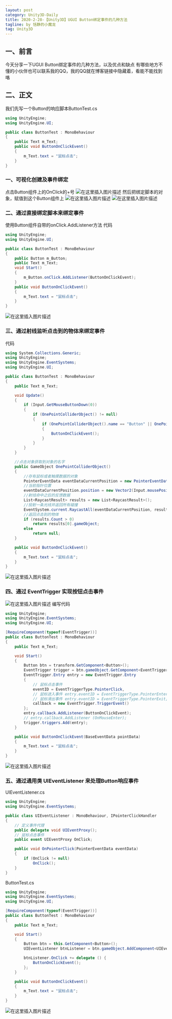 ```yaml
---
layout: post
category: Unity3D-Daily
title: 2020-2-28-【Unity3D】UGUI Button绑定事件的几种方法
tagline: by 恬静的小魔龙
tag: Unity3D
---
```


## 一、前言
今天分享一下UGUI Button绑定事件的几种方法，以及优点和缺点
有哪些地方不懂的小伙伴也可以联系我的QQ，我的QQ就在博客链接中隐藏着，看能不能找到咯


## 二、正文
我们先写一个Button的响应脚本ButtonTest.cs

```csharp
using UnityEngine;
using UnityEngine.UI;

public class ButtonTest : MonoBehaviour
{
    public Text m_Text;
    public void ButtonOnClickEvent()
    {
        m_Text.text = "鼠标点击";
    }
}
```
### 一、可视化创建及事件绑定
点击Button组件上的OnClick的+号
![在这里插入图片描述](https://img-blog.csdnimg.cn/20190430090916457.png?x-oss-process=image/watermark,type_ZmFuZ3poZW5naGVpdGk,shadow_10,text_aHR0cHM6Ly9ibG9nLmNzZG4ubmV0L3E3NjQ0MjQ1Njc=,size_16,color_FFFFFF,t_70)
然后把绑定脚本的对象，赋值到这个Button组件上
![在这里插入图片描述](https://img-blog.csdnimg.cn/20190430091558283.png?x-oss-process=image/watermark,type_ZmFuZ3poZW5naGVpdGk,shadow_10,text_aHR0cHM6Ly9ibG9nLmNzZG4ubmV0L3E3NjQ0MjQ1Njc=,size_16,color_FFFFFF,t_70)
![在这里插入图片描述](https://img-blog.csdnimg.cn/20190430092048350.gif)
### 二、通过直接绑定脚本来绑定事件
使用Button组件自带的onClick.AddListener方法
代码

```csharp
using UnityEngine;
using UnityEngine.UI;

public class ButtonTest : MonoBehaviour
{
    public Button m_Button;
    public Text m_Text;
    void Start()
    {
        m_Button.onClick.AddListener(ButtonOnClickEvent);
    }
    public void ButtonOnClickEvent()
    {
        m_Text.text = "鼠标点击";
    }
}

```
![在这里插入图片描述](https://img-blog.csdnimg.cn/20190430092048350.gif)
### 三、通过射线监听点击到的物体来绑定事件
代码

```csharp
using System.Collections.Generic;
using UnityEngine;
using UnityEngine.EventSystems;
using UnityEngine.UI;

public class ButtonTest : MonoBehaviour
{
    public Text m_Text;

    void Update()
    {
        if (Input.GetMouseButtonDown(0))
        {
            if (OnePointColliderObject() != null)
            {
                if (OnePointColliderObject().name == "Button" || OnePointColliderObject().name == "Text")
                {
                    ButtonOnClickEvent();
                }
            }
        }
    }

    //点击对象获取到对象的名字
    public GameObject OnePointColliderObject()
    {
        //存有鼠标或者触摸数据的对象
        PointerEventData eventDataCurrentPosition = new PointerEventData(EventSystem.current);
        //当前指针位置
        eventDataCurrentPosition.position = new Vector2(Input.mousePosition.x, Input.mousePosition.y);
        //射线命中之后的反馈数据
        List<RaycastResult> results = new List<RaycastResult>();
        //投射一条光线并返回所有碰撞
        EventSystem.current.RaycastAll(eventDataCurrentPosition, results);
        //返回点击到的物体
        if (results.Count > 0)
            return results[0].gameObject;
        else
            return null;
    }

    public void ButtonOnClickEvent()
    {
        m_Text.text = "鼠标点击";
    }
}
```
![在这里插入图片描述](https://img-blog.csdnimg.cn/20190430092048350.gif)
### 四、通过 EventTrigger 实现按钮点击事件
![在这里插入图片描述](https://img-blog.csdnimg.cn/20190430094652510.png?x-oss-process=image/watermark,type_ZmFuZ3poZW5naGVpdGk,shadow_10,text_aHR0cHM6Ly9ibG9nLmNzZG4ubmV0L3E3NjQ0MjQ1Njc=,size_16,color_FFFFFF,t_70)
编写代码

```csharp
using UnityEngine;
using UnityEngine.EventSystems;
using UnityEngine.UI;

[RequireComponent(typeof(EventTrigger))]
public class ButtonTest : MonoBehaviour
{
    public Text m_Text;

    void Start()
    {
        Button btn = transform.GetComponent<Button>();
        EventTrigger trigger = btn.gameObject.GetComponent<EventTrigger>();
        EventTrigger.Entry entry = new EventTrigger.Entry
        {
            // 鼠标点击事件
            eventID = EventTriggerType.PointerClick,
            // 鼠标进入事件 entry.eventID = EventTriggerType.PointerEnter;
            // 鼠标滑出事件 entry.eventID = EventTriggerType.PointerExit;
            callback = new EventTrigger.TriggerEvent()
        };
        entry.callback.AddListener(ButtonOnClickEvent);
        // entry.callback.AddListener (OnMouseEnter);
        trigger.triggers.Add(entry);
    }

    public void ButtonOnClickEvent(BaseEventData pointData)
    {
        m_Text.text = "鼠标点击";
    }
}
```
![在这里插入图片描述](https://img-blog.csdnimg.cn/20190430092048350.gif)
### 五、通过通用类 UIEventListener 来处理Button响应事件
UIEventListener.cs

```csharp
using UnityEngine;
using UnityEngine.EventSystems;

public class UIEventListener : MonoBehaviour, IPointerClickHandler
{
    // 定义事件代理
    public delegate void UIEventProxy();
    // 鼠标点击事件
    public event UIEventProxy OnClick;

    public void OnPointerClick(PointerEventData eventData)
    {
        if (OnClick != null)
            OnClick();
    }
}
```
ButtonTest.cs

```csharp
using UnityEngine;
using UnityEngine.EventSystems;
using UnityEngine.UI;

[RequireComponent(typeof(EventTrigger))]
public class ButtonTest : MonoBehaviour
{
    public Text m_Text;

    void Start()
    {
        Button btn = this.GetComponent<Button>();
        UIEventListener btnListener = btn.gameObject.AddComponent<UIEventListener>();

        btnListener.OnClick += delegate () {
            ButtonOnClickEvent();
        };
    }

    public void ButtonOnClickEvent()
    {
        m_Text.text = "鼠标点击";
    }
}
```
![在这里插入图片描述](https://img-blog.csdnimg.cn/20190430092048350.gif)

